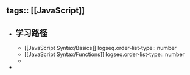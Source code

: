 tags:: [[JavaScript]]
---

- ## 学习路径
	- [[JavaScript Syntax/Basics]]
	  logseq.order-list-type:: number
	- [[JavaScript Syntax/Functions]]
	  logseq.order-list-type:: number
	-
-